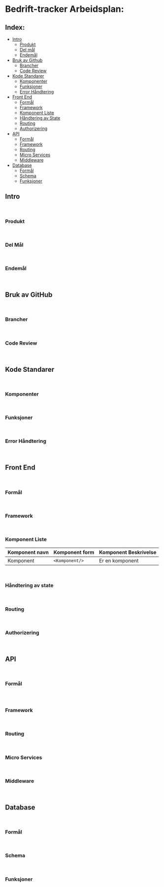 # Bedrift-tracker Arbeidsplan:

## Index:

- [Intro](#intro)
  - [Produkt](#produkt)
  - [Del mål](#del-mål)
  - [Endemål](#endemål)
- [Bruk av Github](#git-hub)
  - [Brancher](#brancher)
  - [Code Review](#code-review)
- [Kode Standarer](#kode-standarer)
  - [Komponenter](#komponenter)
  - [Funksjoner](#funksjoner-STANDARD)
  - [Error Håndtering](#error-håndtering)
- [Front End](#front-end)
  - [Formål](#formål-FRONTEND)
  - [Framework](#framework-FRONTEND)
  - [Komponent Liste](#Komponent-liste)
  - [Håndtering av State](#håndtering-av-state)
  - [Routing](#routing-FRONTEND)
  - [Authorizering](#Authorizering)
- [API](#api)
  - [Formål](#formål-API)
  - [Framework](#framework-API)
  - [Routing](#Routing-API)
  - [Micro Services](#micro-services)
  - [Middleware](#middleware)
- [Database](#database)
  - [Formål](#Formål-DATABASE)
  - [Schema](#schema)
  - [Funksjoner](#funksjoner-DATABASE)

## Intro

<br/>

### Produkt

<br/>

### Del Mål

<br/>

### Endemål

<br/>

## Bruk av GitHub

<br/>

### Brancher

<br/>

### Code Review

<br/>

## Kode Standarer

<br/>

### Komponenter

<br/>

<h3 id="funksjoner-STANDARD">Funksjoner</h3>

<br/>

### Error Håndtering

<br/>

## Front End

<br/>

<h3 id="formål-FRONTEND">Formål</h3>

<br/>

<h3 id="framework-FRONTEND">Framework</h3>

<br/>

### Komponent Liste

| Komponent navn | Komponent form | Komponent Beskrivelse |
| :------------- | :------------- | :-------------------- |
| Komponent      | `<Komponent/>` | Er en komponent       |

<br/>

### Håndtering av state

<br/>

<h3 id="routing-FRONTEND">Routing</h3>

<br/>

### Authorizering

<br/>

## API

<br/>

<h3 id="formål-API">Formål<h3>

<br/>

<h3 id="framework-API">Framework</h3>

<br/>

<h3 id="routing-API">Routing</h3>

<br/>

### Micro Services

<br/>

### Middleware

<br/>

## Database

<br/>

<h3 id="formål-DATABASE">Formål</h3>

<br/>

### Schema

<br/>

<h3 id="funksjoner-DATABASE">Funksjoner</h3>
